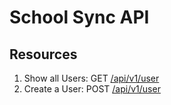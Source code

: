 # School Sync API

## Resources

1. Show all Users: GET
   [/api/v1/user](https://schoolsync.onrender.com/api/v1/user)
2. Create a User: POST [/api/v1/user](https://schoolsync.onrender.com/api/v1/user)
